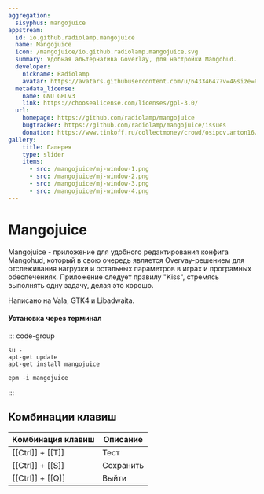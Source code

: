```yaml
---
aggregation:
  sisyphus: mangojuice
appstream:
  id: io.github.radiolamp.mangojuice
  name: Mangojuice
  icon: /mangojuice/io.github.radiolamp.mangojuice.svg
  summary: Удобная альтернатива Goverlay, для настройки Mangohud.
  developer:
    nickname: Radiolamp
    avatar: https://avatars.githubusercontent.com/u/64334647?v=4&size=64
  metadata_license:
    name: GNU GPLv3
    link: https://choosealicense.com/licenses/gpl-3.0/
  url:
    homepage: https://github.com/radiolamp/mangojuice
    bugtracker: https://github.com/radiolamp/mangojuice/issues
    donation: https://www.tinkoff.ru/collectmoney/crowd/osipov.anton16/uMOHe45333/?short_link=1J1DvYNesgD&referer=https%3A%2F%2Fgithub.com%2F&httpMethod=GET
gallery:
    title: Галерея
    type: slider
    items:
      - src: /mangojuice/mj-window-1.png
      - src: /mangojuice/mj-window-2.png
      - src: /mangojuice/mj-window-3.png
      - src: /mangojuice/mj-window-4.png
---
```


# Mangojuice

Mangojuice - приложение для удобного редактирования конфига Mangohud, который в свою очередь является Overvay-решением для отслеживания нагрузки и остальных параметров в играх и програмных обеспечениях. Приложение следует правилу "Kiss", стремясь выполнять одну задачу, делая это хорошо.

Написано на Vala, GTK4 и Libadwaita.

<AGWGallery />

<!--@include: @apps/.parts/install/software-repo.md-->

#### Установка через терминал

::: code-group

```shell[apt-get]
su -
apt-get update
apt-get install mangojuice
```

```shell[epm]
epm -i mangojuice
```

:::

## Комбинации клавиш

| Комбинация клавиш | Описание   |
| ----------------- | ---------- |
| [[Ctrl]] + [[T]]  |  Тест      |
| [[Ctrl]] + [[S]]  |  Сохранить |
| [[Ctrl]] + [[Q]]  |  Выйти     |
